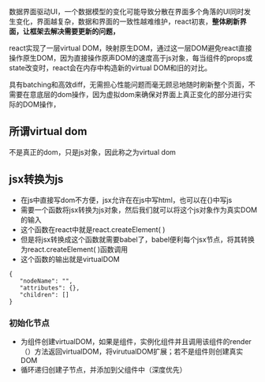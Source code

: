 数据界面驱动UI，一个数据模型的变化可能导致分散在界面多个角落的UI同时发生变化，界面越复杂，数据和界面的一致性越难维护，react初衷，**整体刷新界面，让框架去解决需要更新的问题，**

react实现了一层virtual DOM，映射原生DOM，通过这一层DOM避免react直接操作原生DOM，因为直接操作原声DOM的速度高于js对象，每当组件的props或state改变时，react会在内存中构造新的virtual DOM和旧的对比。

具有batching和高效diff，无需担心性能问题而毫无顾忌地随时刷新整个页面，不需要在意底层的dom操作，因为虚拟dom来确保对界面上真正变化的部分进行实际的DOM操作，

## 所谓virtual dom

不是真正的dom，只是js对象，因此称之为virtual dom

## jsx转换为js

* 在js中直接写dom不方便，jsx允许在在js中写html，也可以在{}中写js
* 需要一个函数将jsx转换为js对象，然后我们就可以将这个js对象作为真实DOM的输入
* 这个函数在react中就是react.createElement( )
* 但是将jsx转换成这个函数就需要babel了，babel便利每个jsx节点，将其转换为react.createElement( )函数调用
* 这个函数的输出就是virtualDOM

```
{
   "nodeName": "",
   "attributes": {},
   "children": []
}
```



### 初始化节点

* 为组件创建virtualDOM，如果是组件，实例化组件并且调用该组件的render（）方法返回virtualDOM，将virutualDOM扩展；若不是组件则创建真实DOM
* 循环递归创建子节点，并添加到父组件中（深度优先）




















